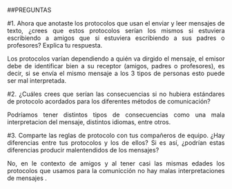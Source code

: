 ##PREGUNTAS

<p align="justify">
  #1. Ahora que anotaste los protocolos que usan el enviar y leer mensajes de texto, ¿crees que estos 
  protocolos serían los mismos si estuviera escribiendo a amigos que si estuviera escribiendo a 
  sus padres o profesores? Explica tu respuesta.
 </p>
 
<p align="justify">
  Los protocolos varían dependiendo a quién va dirgido el mensaje, el emisor debe de identificar bien a su receptor (amigos, padres o profesores), 
  es decir, si se envía el mismo mensaje a los 3 tipos de personas esto puede ser mal interpretada.
 </p> 
 
<p align="justify">
  #2. ¿Cuáles crees que serían las consecuencias si no hubiera estándares de protocolo acordados 
  para los diferentes métodos de comunicación?
 </p> 
 
<p align="justify">
  Podríamos tener distintos tipos de consecuencias como una mala interpretacion del mensaje, distintos idiomas, entre otros.
 </p>
 
<p align="justify">
  #3. Comparte las reglas de protocolo con tus compañeros de equipo. ¿Hay diferencias entre tus 
  protocolos y los de ellos? Si es así, ¿podrían estas diferencias producir malentendidos de los 
  mensajes?
 </p>
 
<p align="justify">
  No, en le contexto de amigos y al tener casi las  mismas edades los protocolos que usamos para  la comunicción no hay malas interpretaciones de 
  mensajes .
 </p>
